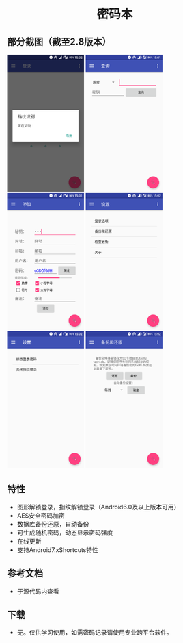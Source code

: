 <h1 align="center">
  <br/>
  密码本
</h1>

## 部分截图（截至2.8版本）
<p>
<img width="180px" src="https://raw.githubusercontent.com/RinCode/PasswordRecorder/master/screenshot/Screenshot_1.png"/>
<img width="180px" src="https://raw.githubusercontent.com/RinCode/PasswordRecorder/master/screenshot/Screenshot_2.png"/>
<img width="180px" src="https://raw.githubusercontent.com/RinCode/PasswordRecorder/master/screenshot/Screenshot_3.png"/>
<img width="180px" src="https://raw.githubusercontent.com/RinCode/PasswordRecorder/master/screenshot/Screenshot_4.png"/>
<img width="180px" src="https://raw.githubusercontent.com/RinCode/PasswordRecorder/master/screenshot/Screenshot_5.png"/>
<img width="180px" src="https://raw.githubusercontent.com/RinCode/PasswordRecorder/master/screenshot/Screenshot_6.png"/>
</p>

## 特性
 
- 图形解锁登录，指纹解锁登录（Android6.0及以上版本可用）
- AES安全密码加密 
- 数据库备份还原，自动备份
- 可生成随机密码，动态显示密码强度
- 在线更新
- 支持Android7.xShortcuts特性

## 参考文档
- 于源代码内查看

## 下载
- 无。仅供学习使用，如需密码记录请使用专业跨平台软件。
